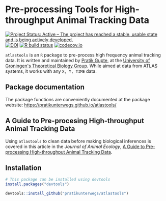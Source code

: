 # Pre-processing Tools for High-throughput Animal Tracking Data

<!-- badges: start -->
  [![Project Status: Active – The project has reached a stable, usable state and is being actively developed.](https://www.repostatus.org/badges/latest/active.svg)](https://www.repostatus.org/#active)
  [![DOI](https://zenodo.org/badge/DOI/10.5281/zenodo.4314905.svg)](https://doi.org/10.5281/zenodo.4033154)
  [![R build status](https://github.com/pratikunterwegs/atlastools/workflows/R-CMD-check/badge.svg)](https://github.com/pratikunterwegs/atlastools/actions)
  [![codecov.io](https://codecov.io/github/pratikunterwegs/atlastools/coverage.svg?branch=master)](https://codecov.io/github/pratikunterwegs/atlastools/branch/master)
<!-- badges: end -->

`atlastools` is an `R` package to pre-process high frequency animal tracking data. 
It is written and maintained by [Pratik Gupte](https://www.rug.nl/staff/p.r.gupte), at the [University of Groningen's Theoretical Biology Group](https://www.rug.nl/research/gelifes/tres/). While aimed at data from ATLAS systems, it works with any `X, Y, TIME` data.

## Package documentation

The package functions are conveniently documented at the package website: https://pratikunterwegs.github.io/atlastools/

## A Guide to Pre-procesing High-throughput Animal Tracking Data

Using `atlastools` to clean data before making biological inferences is covered in this article in the _Journal of Animal Ecology_, [A Guide to Pre-processing High-throughput Animal Tracking Data](https://besjournals.onlinelibrary.wiley.com/doi/10.1111/1365-2656.13610).

## Installation

```r
# This package can be installed using devtools
install.packages("devtools")

devtools::install_github("pratikunterwegs/atlastools")
```
